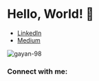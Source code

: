   # Hello, World! 👋

  - [LinkedIn](linkedin.com/in/gayan98)
  - [Medium](https://medium.com/@pathirage)

<p align="left"> <img src="https://komarev.com/ghpvc/?username=gayan-98&label=Profile%20views&color=0e75b6&style=flat" alt="gayan-98" /> </p>

<h3 align="left">Connect with me:</h3>
<p align="left">
</p>


